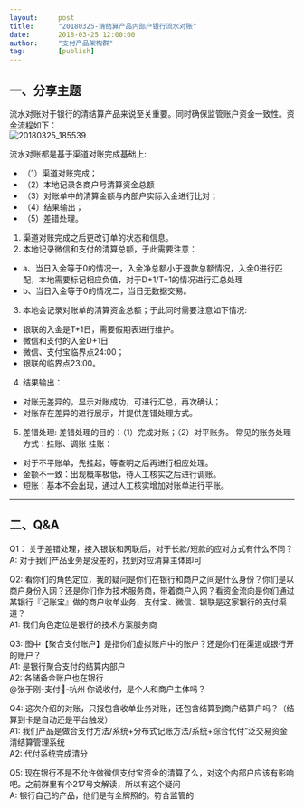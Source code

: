 ```yaml
---  
layout:     post   
title:      "20180325-清结算产品内部户银行流水对账"  
date:       2018-03-25 12:00:00  
author:     "支付产品架构群"  
tag:		[publish]   
--- 
```


## 一、分享主题

流水对账对于银行的清结算产品来说至关重要。同时确保监管账户资金一致性。资金流程如下：  
![20180325_185539](http://static.cocolian.org/img/20180325_185539.png)

流水对账都是基于渠道对账完成基础上:

- （1）渠道对账完成；
- （2）本地记录各商户号清算资金总额
- （3）对账单中的清算金额与内部户实际入金进行比对； 
- （4）结果输出； 
- （5）差错处理。

1. 渠道对账完成之后更改订单的状态和信息。 
2. 本地记录微信和支付的清算总额，于此需要注意： 
  - a、当日入金等于0的情况一，入金净总额小于退款总额情况，入金0进行匹配，本地需要标记相应负值，对于D+1/T+1的情况进行汇总处理
  - b、当日入金等于0的情况二，当日无数据交易。
3. 本地会记录对账单的清算资金总额；于此同时需要注意如下情况: 
  - 银联的入金是T+1日，需要假期表进行维护。 
  - 微信和支付的入金D+1日 
  - 微信、支付宝临界点24:00；
  - 银联的临界点23:00。
4. 结果输出：
  - 对账无差异的，显示对账成功，可进行汇总，再次确认；
  - 对账存在差异的进行展示，并提供差错处理方式。 
5. 差错处理: 差错处理的目的：（1）完成对账；（2）对平账务。 常见的账务处理方式：挂账、调账 挂账：
  - 对于不平账单，先挂起，等查明之后再进行相应处理。      
  - 金额不一致：出现概率极低，待人工核实之后进行调账。    
  - 短账：基本不会出现，通过人工核实增加对账单进行平账。   

---

## 二、Q&A  

Q1： 关于差错处理，接入银联和网联后，对于长款/短款的应对方式有什么不同？   
A: 对于我们产品业务是没差的，找到对应清算主体即可   

Q2: 看你们的角色定位，我的疑问是你们在银行和商户之间是什么身份？你们是以商户身份入网？还是你们作为技术服务商，带着商户入网？看资金流向是你们通过某银行『记账宝』做的商户收单业务，支付宝、微信、银联是这家银行的支付渠道？   
A1: 我们角色定位是银行的技术方案服务商   

Q3: 图中【聚合支付账户】是指你们虚拟账户中的账户？还是你们在渠道或银行开的账户？   
A1: 是银行聚合支付的结算内部户   
A2: 各储备金账户也在银行   
@张于刚-支付🐶-杭州 你说收付，是个人和商户主体吗？

Q4: 这次介绍的对账，只报包含收单业务对账，还包含结算到商户结算户吗？（结算到卡是自动还是平台触发）   
A1: 我们产品是做合支付方法/系统+分布式记账方法/系统+综合代付”泛交易资金清结算管理系统   
A2: 代付系统完成清分   

Q5: 现在银行不是不允许做微信支付宝资金的清算了么，对这个内部户应该有影响吧。之前群里有个217号文解读，所以有这个疑问   
A: 银行自己的产品，他们是有全牌照的。符合监管的   